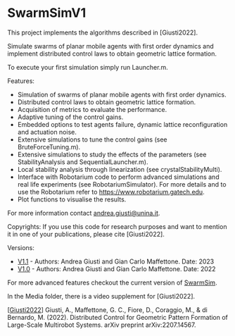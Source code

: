 # SwarmSimV1

This project implements the algorithms described in [Giusti2022].

Simulate swarms of planar mobile agents with first order dynamics and implement distributed control laws to obtain geometric lattice formation.

To execute your first simulation simply run Launcher.m.

Features:
  - Simulation of swarms of planar mobile agents with first order dynamics.
  - Distributed control laws to obtain geometric lattice formation.
  - Acquisition of metrics to evaluate the performance.
  - Adaptive tuning of the control gains.
  - Embedded options to test agents failure, dynamic lattice reconfiguration and actuation noise.
  - Extensive simulations to tune the control gains (see BruteForceTuning.m).
  - Extensive simulations to study the effects of the parameters (see StabilityAnalysis and SequentialLauncher.m).
  - Local stability analysis through linearization (see crystalStabilityMulti).
  - Interface with Robotarium code to perform advanced simulations and real life experiments (see RobotariumSimulator). 
    For more details and to use the Robotarium refer to https://www.robotarium.gatech.edu.
  - Plot functions to visualise the results.

For more information contact andrea.giusti@unina.it.

Copyrights: If you use this code for research purposes and want to mention it in one of your publications, please cite [Giusti2022].

Versions:
  - [V1.1](https://github.com/diBernardoGroup/SwarmSimPublic/releases/tag/v1.1) - Authors: Andrea Giusti and Gian Carlo Maffettone. Date: 2023
  - [V1.0](https://github.com/diBernardoGroup/SwarmSimPublic/releases/tag/v1) - Authors: Andrea Giusti and Gian Carlo Maffettone. Date: 2022
    
For more advanced features checkout the current version of [SwarmSim](https://github.com/diBernardoGroup/SwarmSimPublic/tree/main).

In the Media folder, there is a video supplement for [Giusti2022].

\[[Giusti2022](https://arxiv.org/abs/2207.14567)\] Giusti, A., Maffettone, G. C., Fiore, D., Coraggio, M., & di Bernardo, M. (2022). Distributed Control for Geometric Pattern Formation of Large-Scale Multirobot Systems. arXiv preprint arXiv:2207.14567.
